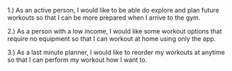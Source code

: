 1.) As an active person, I would like to be able do explore and plan future workouts so that I can be more prepared when I arrive to the gym.

2.) As a person with a low income, I would like some workout options that require no equipment so that I can workout at home using only the app.

3.) As a last minute planner, I would like to reorder my workouts at anytime so that I can perform my workout how I want to.